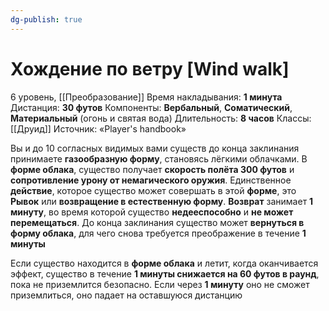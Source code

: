 ```yaml
---
dg-publish: true
---
```

# Хождение по ветру [Wind walk]
6 уровень, [[Преобразование]]
Время накладывания: **1 минута**
Дистанция: **30 футов**
Компоненты: **Вербальный**, **Соматический**, **Материальный** (огонь и святая вода)
Длительность: **8 часов**
Классы: [[Друид]]
Источник: «Player's handbook»

Вы и до 10 согласных видимых вами существ до конца заклинания принимаете **газообразную форму**, становясь лёгкими облачками. В **форме облака**, существо получает **скорость полёта 300 футов** и **сопротивление урону от немагического оружия**. Единственное **действие**, которое существо может совершать в этой **форме**, это **Рывок** или **возвращение в естественную форму**. **Возврат** занимает **1 минуту**, во время которой существо **недееспособно** и **не может перемещаться**. До конца заклинания существо может **вернуться в форму облака**, для чего снова требуется преображение в течение **1 минуты**

Если существо находится в **форме облака** и летит, когда оканчивается эффект, существо в течение **1 минуты снижается на 60 футов в раунд**, пока не приземлится безопасно. Если через **1 минуту** оно не сможет приземлиться, оно падает на оставшуюся дистанцию